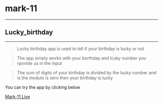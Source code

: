 # mark-11
---
## Lucky_birthday
---
>Lucky birthday app is used to tell if your birthday is lucky or not

>The app simply works with your borthday and lcuky number you rpovide us in the input 

>The sum of digits of your birthday is divided by the lucky number and is the modulo is zero then your birthday is lucky

You can try the app by clicking below

[Mark-11 Live](https://pkamra97-mark-11-lucky-birthday.netlify.app/  "click here to try the app")